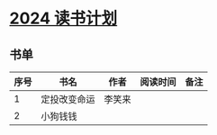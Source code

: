 # [2024 读书计划](https://github.com/Narglc/gitblog/issues/3)

## 书单

| 序号  | 书名     | 作者  | 阅读时间 | 备注  |
|-----|--------|-----|------|-----|
| 1   | 定投改变命运 | 李笑来 |      |     |
| 2   | 小狗钱钱   |     |      |     |
